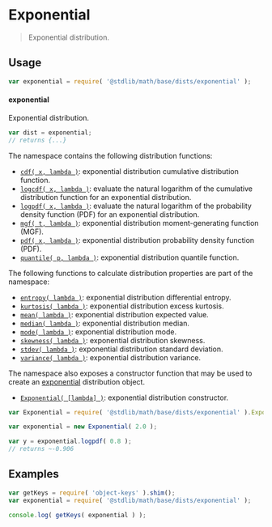 <!--

@license Apache-2.0

Copyright (c) 2018 The Stdlib Authors.

Licensed under the Apache License, Version 2.0 (the "License");
you may not use this file except in compliance with the License.
You may obtain a copy of the License at

   http://www.apache.org/licenses/LICENSE-2.0

Unless required by applicable law or agreed to in writing, software
distributed under the License is distributed on an "AS IS" BASIS,
WITHOUT WARRANTIES OR CONDITIONS OF ANY KIND, either express or implied.
See the License for the specific language governing permissions and
limitations under the License.

-->

# Exponential

> Exponential distribution.

<section class="usage">

## Usage

```javascript
var exponential = require( '@stdlib/math/base/dists/exponential' );
```

#### exponential

Exponential distribution.

```javascript
var dist = exponential;
// returns {...}
```

The namespace contains the following distribution functions:

<!-- <toc pattern="*+(cdf|pdf|mgf|quantile)*"> -->

<div class="namespace-toc">

-   <span class="signature">[`cdf( x, lambda )`][@stdlib/math/base/dists/exponential/cdf]</span><span class="delimiter">: </span><span class="description">exponential distribution cumulative distribution function.</span>
-   <span class="signature">[`logcdf( x, lambda )`][@stdlib/math/base/dists/exponential/logcdf]</span><span class="delimiter">: </span><span class="description">evaluate the natural logarithm of the cumulative distribution function for an exponential distribution.</span>
-   <span class="signature">[`logpdf( x, lambda )`][@stdlib/math/base/dists/exponential/logpdf]</span><span class="delimiter">: </span><span class="description">evaluate the natural logarithm of the probability density function (PDF) for an exponential distribution.</span>
-   <span class="signature">[`mgf( t, lambda )`][@stdlib/math/base/dists/exponential/mgf]</span><span class="delimiter">: </span><span class="description">exponential distribution moment-generating function (MGF).</span>
-   <span class="signature">[`pdf( x, lambda )`][@stdlib/math/base/dists/exponential/pdf]</span><span class="delimiter">: </span><span class="description">exponential distribution probability density function (PDF).</span>
-   <span class="signature">[`quantile( p, lambda )`][@stdlib/math/base/dists/exponential/quantile]</span><span class="delimiter">: </span><span class="description">exponential distribution quantile function.</span>

</div>

<!-- </toc> -->

The following functions to calculate distribution properties are part of the namespace:

<!-- <toc pattern="*+(entropy|kurtosis|mean|median|mode|skewness|stdev|variance)*"> -->

<div class="namespace-toc">

-   <span class="signature">[`entropy( lambda )`][@stdlib/math/base/dists/exponential/entropy]</span><span class="delimiter">: </span><span class="description">exponential distribution differential entropy.</span>
-   <span class="signature">[`kurtosis( lambda )`][@stdlib/math/base/dists/exponential/kurtosis]</span><span class="delimiter">: </span><span class="description">exponential distribution excess kurtosis.</span>
-   <span class="signature">[`mean( lambda )`][@stdlib/math/base/dists/exponential/mean]</span><span class="delimiter">: </span><span class="description">exponential distribution expected value.</span>
-   <span class="signature">[`median( lambda )`][@stdlib/math/base/dists/exponential/median]</span><span class="delimiter">: </span><span class="description">exponential distribution median.</span>
-   <span class="signature">[`mode( lambda )`][@stdlib/math/base/dists/exponential/mode]</span><span class="delimiter">: </span><span class="description">exponential distribution mode.</span>
-   <span class="signature">[`skewness( lambda )`][@stdlib/math/base/dists/exponential/skewness]</span><span class="delimiter">: </span><span class="description">exponential distribution skewness.</span>
-   <span class="signature">[`stdev( lambda )`][@stdlib/math/base/dists/exponential/stdev]</span><span class="delimiter">: </span><span class="description">exponential distribution standard deviation.</span>
-   <span class="signature">[`variance( lambda )`][@stdlib/math/base/dists/exponential/variance]</span><span class="delimiter">: </span><span class="description">exponential distribution variance.</span>

</div>

<!-- </toc> -->

The namespace also exposes a constructor function that may be used to create an [exponential][exponential-distribution] distribution object.

<!-- <toc pattern="*ctor*"> -->

<div class="namespace-toc">

-   <span class="signature">[`Exponential( [lambda] )`][@stdlib/math/base/dists/exponential/ctor]</span><span class="delimiter">: </span><span class="description">exponential distribution constructor.</span>

</div>

<!-- </toc> -->

```javascript
var Exponential = require( '@stdlib/math/base/dists/exponential' ).Exponential;

var exponential = new Exponential( 2.0 );

var y = exponential.logpdf( 0.8 );
// returns ~-0.906
```

</section>

<!-- /.usage -->

<section class="examples">

## Examples

<!-- TODO: better examples -->

<!-- eslint no-undef: "error" -->

```javascript
var getKeys = require( 'object-keys' ).shim();
var exponential = require( '@stdlib/math/base/dists/exponential' );

console.log( getKeys( exponential ) );
```

</section>

<!-- /.examples -->

<section class="links">

[exponential-distribution]: https://en.wikipedia.org/wiki/Exponential_distribution

<!-- <toc-links> -->

[@stdlib/math/base/dists/exponential/ctor]: https://github.com/stdlib-js/stdlib/tree/develop/lib/node_modules/%40stdlib/math/base/dists/exponential/ctor

[@stdlib/math/base/dists/exponential/entropy]: https://github.com/stdlib-js/stdlib/tree/develop/lib/node_modules/%40stdlib/math/base/dists/exponential/entropy

[@stdlib/math/base/dists/exponential/kurtosis]: https://github.com/stdlib-js/stdlib/tree/develop/lib/node_modules/%40stdlib/math/base/dists/exponential/kurtosis

[@stdlib/math/base/dists/exponential/mean]: https://github.com/stdlib-js/stdlib/tree/develop/lib/node_modules/%40stdlib/math/base/dists/exponential/mean

[@stdlib/math/base/dists/exponential/median]: https://github.com/stdlib-js/stdlib/tree/develop/lib/node_modules/%40stdlib/math/base/dists/exponential/median

[@stdlib/math/base/dists/exponential/mode]: https://github.com/stdlib-js/stdlib/tree/develop/lib/node_modules/%40stdlib/math/base/dists/exponential/mode

[@stdlib/math/base/dists/exponential/skewness]: https://github.com/stdlib-js/stdlib/tree/develop/lib/node_modules/%40stdlib/math/base/dists/exponential/skewness

[@stdlib/math/base/dists/exponential/stdev]: https://github.com/stdlib-js/stdlib/tree/develop/lib/node_modules/%40stdlib/math/base/dists/exponential/stdev

[@stdlib/math/base/dists/exponential/variance]: https://github.com/stdlib-js/stdlib/tree/develop/lib/node_modules/%40stdlib/math/base/dists/exponential/variance

[@stdlib/math/base/dists/exponential/cdf]: https://github.com/stdlib-js/stdlib/tree/develop/lib/node_modules/%40stdlib/math/base/dists/exponential/cdf

[@stdlib/math/base/dists/exponential/logcdf]: https://github.com/stdlib-js/stdlib/tree/develop/lib/node_modules/%40stdlib/math/base/dists/exponential/logcdf

[@stdlib/math/base/dists/exponential/logpdf]: https://github.com/stdlib-js/stdlib/tree/develop/lib/node_modules/%40stdlib/math/base/dists/exponential/logpdf

[@stdlib/math/base/dists/exponential/mgf]: https://github.com/stdlib-js/stdlib/tree/develop/lib/node_modules/%40stdlib/math/base/dists/exponential/mgf

[@stdlib/math/base/dists/exponential/pdf]: https://github.com/stdlib-js/stdlib/tree/develop/lib/node_modules/%40stdlib/math/base/dists/exponential/pdf

[@stdlib/math/base/dists/exponential/quantile]: https://github.com/stdlib-js/stdlib/tree/develop/lib/node_modules/%40stdlib/math/base/dists/exponential/quantile

<!-- </toc-links> -->

</section>

<!-- /.links -->
